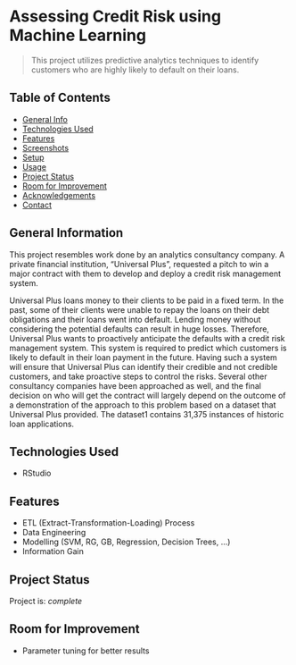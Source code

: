 # Assessing Credit Risk using Machine Learning
> This project utilizes predictive analytics techniques to identify customers who are highly likely to default on their loans.

## Table of Contents
* [General Info](#general-information)
* [Technologies Used](#technologies-used)
* [Features](#features)
* [Screenshots](#screenshots)
* [Setup](#setup)
* [Usage](#usage)
* [Project Status](#project-status)
* [Room for Improvement](#room-for-improvement)
* [Acknowledgements](#acknowledgements)
* [Contact](#contact)
<!-- * [License](#license) -->


## General Information
This project resembles work done by an analytics consultancy company. A private financial institution, “Universal Plus”, requested a pitch to win a major contract with them to develop and deploy a credit risk management system.

Universal Plus loans money to their clients to be paid in a fixed term. In the past, some of their clients were unable to repay the loans on their debt obligations and their loans went into default. Lending money without considering the potential defaults can result in huge losses. Therefore, Universal Plus wants to proactively anticipate the defaults with a credit risk management system. This system is required to predict which customers is likely to default in their loan payment in the future. Having such a system will ensure that Universal Plus can identify their credible and not credible customers, and take proactive steps to control the risks. Several other consultancy companies have been approached as well, and the final decision on who will get the contract will largely depend on the outcome of a demonstration of the approach to this problem based on a dataset that Universal Plus provided.
The dataset1 contains 31,375 instances of historic loan applications. 


## Technologies Used
- RStudio

## Features
- ETL (Extract-Transformation-Loading) Process
- Data Engineering
- Modelling (SVM, RG, GB, Regression, Decision Trees, ...)
- Information Gain

## Project Status
Project is: _complete_ 

## Room for Improvement
- Parameter tuning for better results
